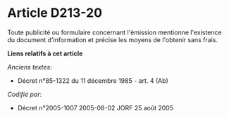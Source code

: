 # Article D213-20

Toute publicité ou formulaire concernant l'émission mentionne l'existence du document d'information et précise les moyens de
l'obtenir sans frais.

**Liens relatifs à cet article**

_Anciens textes_:

  - Décret n°85-1322 du 11 décembre 1985 - art. 4 (Ab)

_Codifié par_:

  - Décret n°2005-1007 2005-08-02 JORF 25 août 2005
